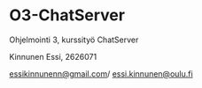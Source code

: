 # O3-ChatServer
Ohjelmointi 3, kurssityö ChatServer

Kinnunen Essi, 2626071

essikinnunenn@gmail.com/ essi.kinnunen@oulu.fi

